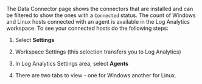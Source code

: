 The Data Connector page shows the connectors that are installed and can be filtered to show the ones with a `Connected` status.  The count of Windows and Linux hosts connected with an agent is available in the Log Analytics workspace.  To see your connected hosts do the following steps:

1. Select **Settings**

1. Workspace Settings (this selection transfers you to Log Analytics)

1. In Log Analytics Settings area, select **Agents**

1. There are two tabs to view  - one for Windows another for Linux.
